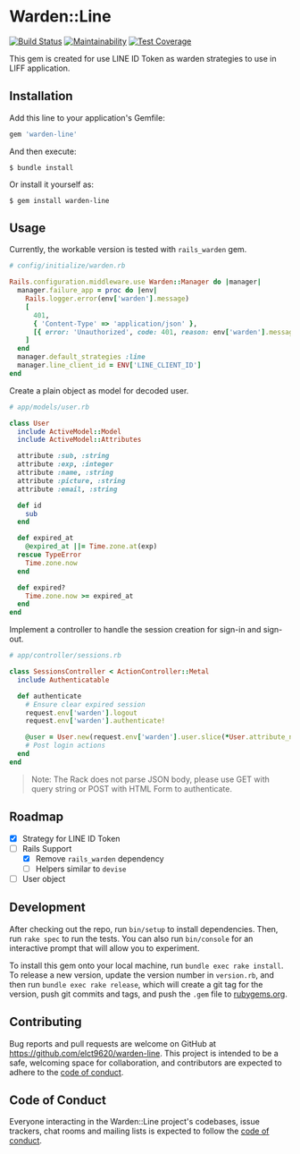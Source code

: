 # Warden::Line
[![Build Status](https://travis-ci.com/elct9620/warden-line.svg?branch=main)](https://travis-ci.com/elct9620/warden-line) [![Maintainability](https://api.codeclimate.com/v1/badges/33f1eefd4a94ed7ece86/maintainability)](https://codeclimate.com/github/elct9620/warden-line/maintainability) [![Test Coverage](https://api.codeclimate.com/v1/badges/33f1eefd4a94ed7ece86/test_coverage)](https://codeclimate.com/github/elct9620/warden-line/test_coverage)

This gem is created for use LINE ID Token as warden strategies to use in LIFF application.

## Installation

Add this line to your application's Gemfile:

```ruby
gem 'warden-line'
```

And then execute:

    $ bundle install

Or install it yourself as:

    $ gem install warden-line

## Usage

Currently, the workable version is tested with `rails_warden` gem.

```ruby
# config/initialize/warden.rb

Rails.configuration.middleware.use Warden::Manager do |manager|
  manager.failure_app = proc do |env|
    Rails.logger.error(env['warden'].message)
    [
      401,
      { 'Content-Type' => 'application/json' },
      [{ error: 'Unauthorized', code: 401, reason: env['warden'].message }.to_json]
    ]
  end
  manager.default_strategies :line
  manager.line_client_id = ENV['LINE_CLIENT_ID']
end
```

Create a plain object as model for decoded user.

```ruby
# app/models/user.rb

class User
  include ActiveModel::Model
  include ActiveModel::Attributes

  attribute :sub, :string
  attribute :exp, :integer
  attribute :name, :string
  attribute :picture, :string
  attribute :email, :string

  def id
    sub
  end

  def expired_at
    @expired_at ||= Time.zone.at(exp)
  rescue TypeError
    Time.zone.now
  end

  def expired?
    Time.zone.now >= expired_at
  end
end
```

Implement a controller to handle the session creation for sign-in and sign-out.

```ruby
# app/controller/sessions.rb

class SessionsController < ActionController::Metal
  include Authenticatable

  def authenticate
    # Ensure clear expired session
    request.env['warden'].logout
    request.env['warden'].authenticate!

    @user = User.new(request.env['warden'].user.slice(*User.attribute_names))
    # Post login actions
  end
end
```

> Note: The Rack does not parse JSON body, please use GET with query string or POST with HTML Form to authenticate.

## Roadmap

* [x] Strategy for LINE ID Token
* [ ] Rails Support
  * [x] Remove `rails_warden` dependency
  * [ ] Helpers similar to `devise`
* [ ] User object

## Development

After checking out the repo, run `bin/setup` to install dependencies. Then, run `rake spec` to run the tests. You can also run `bin/console` for an interactive prompt that will allow you to experiment.

To install this gem onto your local machine, run `bundle exec rake install`. To release a new version, update the version number in `version.rb`, and then run `bundle exec rake release`, which will create a git tag for the version, push git commits and tags, and push the `.gem` file to [rubygems.org](https://rubygems.org).

## Contributing

Bug reports and pull requests are welcome on GitHub at https://github.com/elct9620/warden-line. This project is intended to be a safe, welcoming space for collaboration, and contributors are expected to adhere to the [code of conduct](https://github.com/elct9620/warden-line/blob/master/CODE_OF_CONDUCT.md).


## Code of Conduct

Everyone interacting in the Warden::Line project's codebases, issue trackers, chat rooms and mailing lists is expected to follow the [code of conduct](https://github.com/elct9620/warden-line/blob/master/CODE_OF_CONDUCT.md).
